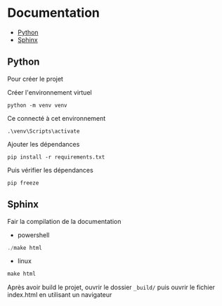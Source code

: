 # Documentation

* [Python](#python)
* [Sphinx](#sphinx)

## Python

Pour créer le projet

Créer l'environnement virtuel

```shell
python -m venv venv
```

Ce connecté à cet environnement

```shell
.\venv\Scripts\activate
```

Ajouter les dépendances

```shell
pip install -r requirements.txt
```

Puis vérifier les dépendances

```shell
pip freeze
```

## Sphinx

Fair la compilation de la documentation

- powershell

```ps1
./make html
```

- linux

```ps1
make html
```

Après avoir build le projet, ouvrir le dossier ``_build/`` puis ouvrir le fichier index.html 
en utilisant un navigateur